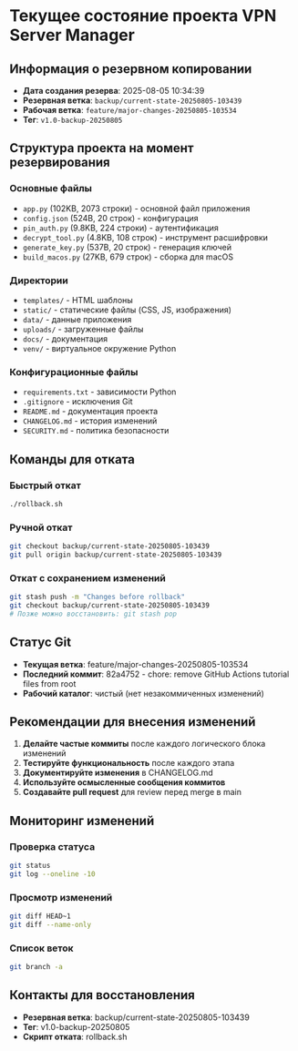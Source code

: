 # Текущее состояние проекта VPN Server Manager

## Информация о резервном копировании
- **Дата создания резерва**: 2025-08-05 10:34:39
- **Резервная ветка**: `backup/current-state-20250805-103439`
- **Рабочая ветка**: `feature/major-changes-20250805-103534`
- **Тег**: `v1.0-backup-20250805`

## Структура проекта на момент резервирования

### Основные файлы
- `app.py` (102KB, 2073 строки) - основной файл приложения
- `config.json` (524B, 20 строк) - конфигурация
- `pin_auth.py` (9.8KB, 224 строки) - аутентификация
- `decrypt_tool.py` (4.8KB, 108 строк) - инструмент расшифровки
- `generate_key.py` (537B, 20 строк) - генерация ключей
- `build_macos.py` (27KB, 679 строк) - сборка для macOS

### Директории
- `templates/` - HTML шаблоны
- `static/` - статические файлы (CSS, JS, изображения)
- `data/` - данные приложения
- `uploads/` - загруженные файлы
- `docs/` - документация
- `venv/` - виртуальное окружение Python

### Конфигурационные файлы
- `requirements.txt` - зависимости Python
- `.gitignore` - исключения Git
- `README.md` - документация проекта
- `CHANGELOG.md` - история изменений
- `SECURITY.md` - политика безопасности

## Команды для отката

### Быстрый откат
```bash
./rollback.sh
```

### Ручной откат
```bash
git checkout backup/current-state-20250805-103439
git pull origin backup/current-state-20250805-103439
```

### Откат с сохранением изменений
```bash
git stash push -m "Changes before rollback"
git checkout backup/current-state-20250805-103439
# Позже можно восстановить: git stash pop
```

## Статус Git
- **Текущая ветка**: feature/major-changes-20250805-103534
- **Последний коммит**: 82a4752 - chore: remove GitHub Actions tutorial files from root
- **Рабочий каталог**: чистый (нет незакоммиченных изменений)

## Рекомендации для внесения изменений

1. **Делайте частые коммиты** после каждого логического блока изменений
2. **Тестируйте функциональность** после каждого этапа
3. **Документируйте изменения** в CHANGELOG.md
4. **Используйте осмысленные сообщения коммитов**
5. **Создавайте pull request** для review перед merge в main

## Мониторинг изменений

### Проверка статуса
```bash
git status
git log --oneline -10
```

### Просмотр изменений
```bash
git diff HEAD~1
git diff --name-only
```

### Список веток
```bash
git branch -a
```

## Контакты для восстановления
- **Резервная ветка**: backup/current-state-20250805-103439
- **Тег**: v1.0-backup-20250805
- **Скрипт отката**: rollback.sh 